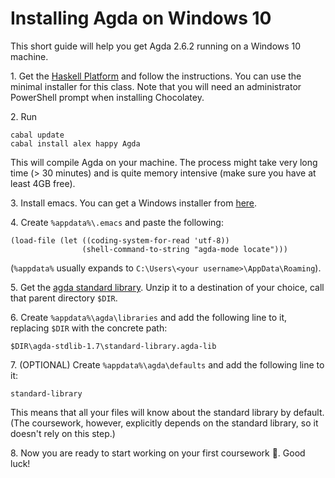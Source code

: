 # Installing Agda on Windows 10

This short guide will help you get Agda 2.6.2 running on a Windows 10 machine.

1\. Get the [Haskell Platform](https://www.haskell.org/platform/windows.html) and follow the instructions. You can use the minimal installer for this class. Note that you will need an administrator PowerShell prompt when installing Chocolatey.

2\. Run 
``` 
cabal update
cabal install alex happy Agda
```
This will compile Agda on your machine. The process might take very long time (> 30 minutes) and is quite memory intensive (make sure you have at least 4GB free). 

3\. Install emacs. You can get a Windows installer from [here](https://ftp.gnu.org/gnu/emacs/windows/emacs-27/).

4\. Create `%appdata%\.emacs` and paste the following:
```
(load-file (let ((coding-system-for-read 'utf-8))
                (shell-command-to-string "agda-mode locate")))
```
(`%appdata%` usually expands to `C:\Users\<your username>\AppData\Roaming`).

5\. Get the [agda standard library](https://github.com/agda/agda-stdlib/archive/v1.7.zip). Unzip it to a destination of your choice, call that parent directory `$DIR`.

6\. Create `%appdata%\agda\libraries` and add the following line to it, replacing `$DIR` with the concrete path:
```
$DIR\agda-stdlib-1.7\standard-library.agda-lib
```

7\. (OPTIONAL) Create `%appdata%\agda\defaults` and add the following line to it:
```
standard-library
```
This means that all your files will know about the standard library by default. (The coursework, however, explicitly depends on the standard library, so it doesn't rely on this step.)

8\. Now you are ready to start working on your first coursework :slightly_smiling_face:. Good luck!

